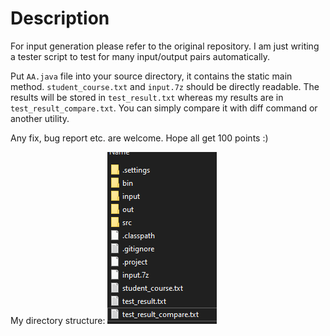 # Description

For input generation please refer to the original repository. I am just writing a tester script to test for many input/output pairs automatically.

Put `AA.java` file into your source directory, it contains the static main method. `student_course.txt` and `input.7z` should be directly readable. The results will be stored in `test_result.txt` whereas my results are in `test_result_compare.txt`. You can simply compare it with diff command or another utility.

Any fix, bug report etc. are welcome. Hope all get 100 points :)

My directory structure:
![Directory Structure](https://github.com/afeser/ceng-443-hw3-output-generator/blob/master/tester/struct_dir.png?raw=true)
